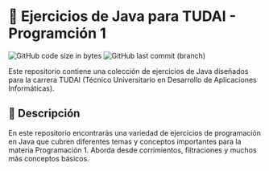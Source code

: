 # 🚀 Ejercicios de Java para TUDAI - Programción 1
![GitHub code size in bytes](https://img.shields.io/github/languages/code-size/LukaSaldivia/practicaJava)
![GitHub last commit (branch)](https://img.shields.io/github/last-commit/LukaSaldivia/practicaJava/main)



Este repositorio contiene una colección de ejercicios de Java diseñados para la carrera TUDAI (Técnico Universitario en Desarrollo de Aplicaciones Informáticas).

## 📗 Descripción

En este repositorio encontrarás una variedad de ejercicios de programación en Java que cubren diferentes temas y conceptos importantes para la materia Programación 1. 
Aborda desde corrimientos, filtraciones y muchos más conceptos básicos.
